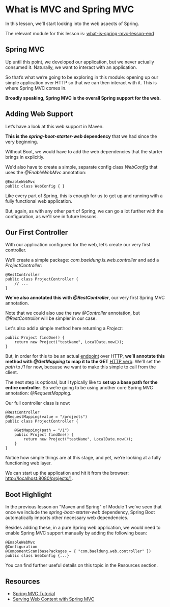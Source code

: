 # What is MVC and Spring MVC

In this lesson, we'll start looking into the web aspects of Spring.

The relevant module for this lesson is: [what-is-spring-mvc-lesson-end](../code/learn-spring-m5/what-is-spring-mvc-lesson-end)

## Spring MVC

Up until this point, we developed our application, but we never actually consumed it. Naturally, we want to interact with an application.

So that’s what we’re going to be exploring in this module: opening up our simple application over HTTP so that we can then interact with it. This is where Spring MVC comes in.

**Broadly speaking, Spring MVC is the overall Spring support for the web.**

## Adding Web Support

Let’s have a look at this web support in Maven.

**This is the _spring-boot-starter-web_ dependency** that we had since the very beginning.

Without Boot, we would have to add the web dependencies that the starter brings in explicitly.

We'd also have to create a simple, separate config class _WebConfig_ that uses the _@EnableWebMvc_ annotation:

```
@EnableWebMvc 
public class WebConfig { }
```

Like every part of Spring, this is enough for us to get up and running with a fully functional web application.

But, again, as with any other part of Spring, we can go a lot further with the configuration, as we'll see in future lessons.

## Our First Controller

With our application configured for the web, let’s create our very first controller.

We’ll create a simple package: _com.baeldung.ls.web.controller_ and add a _ProjectController:_

```
@RestController 
public class ProjectController { 
    // ... 
}
```

**We’ve also annotated this with _@RestController_**, our very first Spring MVC annotation.

Note that we could also use the raw _@Controller_ annotation, but _@RestController_ will be simpler in our case.

Let's also add a simple method here returning a _Project_:

```
public Project findOne() {
    return new Project("testName", LocalDate.now());
}
```

But, in order for this to be an actual [endpoint](https://smartbear.com/learn/performance-monitoring/api-endpoints/) over HTTP, **we’ll annotate this method with _@GetMapping_ to map it to the GET** [HTTP verb](https://developer.mozilla.org/en-US/docs/Web/HTTP/Methods). We'll set the _path_ to _/1_ for now, because we want to make this simple to call from the client.

The next step is optional, but I typically like to **set up a base path for the entire controller**. So we’re going to be using another core Spring MVC annotation: _@RequestMapping._

Our full controller class is now:

```
@RestController
@RequestMapping(value = "/projects")
public class ProjectController {

    @GetMapping(path = "/1")
    public Project findOne() {
        return new Project("testName", LocalDate.now());
    }
}
```

Notice how simple things are at this stage, and yet, we’re looking at a fully functioning web layer.

We can start up the application and hit it from the browser: [http://localhost:8080/projects/1](http://localhost:8080/projects/1).

## Boot Highlight

In the previous lesson on "Maven and Spring" of Module 1 we've seen that once we include the _spring-boot-starter-web_ dependency, Spring Boot automatically imports other necessary web dependencies.

Besides adding these, in a pure Spring web application, we would need to enable Spring MVC support manually by adding the following bean:

```
@EnableWebMvc
@Configuration
@ComponentScan(basePackages = { "com.baeldung.web.controller" })
public class WebConfig {...}
```

You can find further useful details on this topic in the Resources section.

## Resources
- [Spring MVC Tutorial](https://www.baeldung.com/spring-mvc-tutorial)
- [Serving Web Content with Spring MVC](https://spring.io/guides/gs/serving-web-content/)
